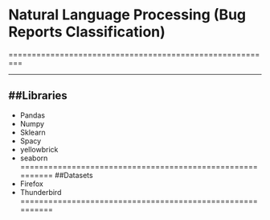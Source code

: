 # Natural Language Processing (Bug Reports Classification)
=========================================================


---------------------------------------------------------
##Libraries
---------------------------------------------------------
* Pandas
* Numpy
* Sklearn
* Spacy
* yellowbrick
* seaborn
==========================================================
##Datasets
* Firefox
* Thunderbird
==========================================================
